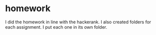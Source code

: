 # homework


I did the homework in line with the hackerank. I also created folders for each assignment. I put each one in its own folder.
